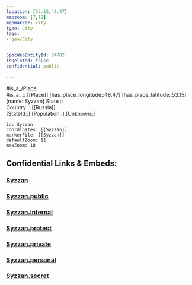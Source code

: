 ```yaml
---
location: [53.15,48.47] 
mapzoom: [7,12] 
mapmarker: city 
type: City
tags:
- geo/City


SpocWebEntityId: 34702
isDeleted: false
confidential: public

---
```

#is_a_/Place  
#is_a_ :: [[Place]] 
[has_place_longitude::48.47] 
[has_place_latitude::53.15] 
[name::Syzzan] 
State ::  
Country :: [[Russia]]  
[StateId::] 
[Population::] 
[Unknown::] 


```leaflet
id: Syzzan
coordinates: [[Syzzan]] 
markerFile: [[Syzzan]] 
defaultZoom: 11 
maxZoom: 18
```


## Confidential Links & Embeds: 

### [Syzzan](/_Standards/Earth/Continent/Europe/Europe~East/Russia/Russia~Volga/Samara_Oblast/City/Syzzan.md) 

### [Syzzan.public](/_public/Earth/Continent/Europe/Europe~East/Russia/Russia~Volga/Samara_Oblast/City/Syzzan.public.md) 

### [Syzzan.internal](/_internal/Earth/Continent/Europe/Europe~East/Russia/Russia~Volga/Samara_Oblast/City/Syzzan.internal.md) 

### [Syzzan.protect](/_protect/Earth/Continent/Europe/Europe~East/Russia/Russia~Volga/Samara_Oblast/City/Syzzan.protect.md) 

### [Syzzan.private](/_private/Earth/Continent/Europe/Europe~East/Russia/Russia~Volga/Samara_Oblast/City/Syzzan.private.md) 

### [Syzzan.personal](/_personal/Earth/Continent/Europe/Europe~East/Russia/Russia~Volga/Samara_Oblast/City/Syzzan.personal.md) 

### [Syzzan.secret](/_secret/Earth/Continent/Europe/Europe~East/Russia/Russia~Volga/Samara_Oblast/City/Syzzan.secret.md)

